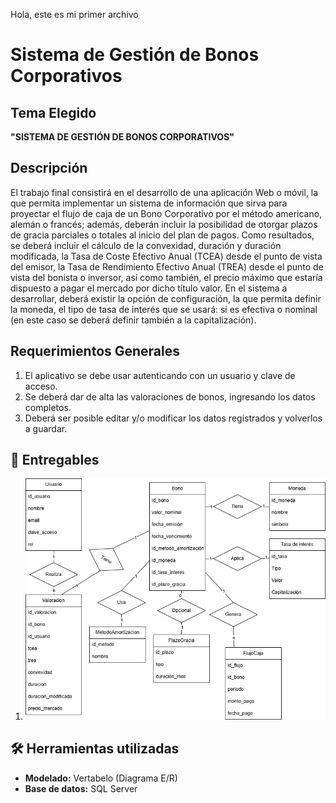 Hola, este es mi primer archivo
# Sistema de Gestión de Bonos Corporativos

## Tema Elegido

**"SISTEMA DE GESTIÓN DE BONOS CORPORATIVOS"**

## Descripción

El trabajo final consistirá en el desarrollo de una aplicación Web o móvil, la que permita implementar un sistema de información que sirva para proyectar el flujo de caja de un Bono Corporativo por el método americano, alemán o francés; además, deberán incluir la posibilidad de otorgar plazos de gracia parciales o totales al inicio del plan de pagos. Como resultados, se deberá incluir el cálculo de la convexidad, duración y duración modificada, la Tasa de Coste Efectivo Anual (TCEA) desde el punto de vista del emisor, la Tasa de Rendimiento Efectivo Anual (TREA) desde el punto de vista del bonista o inversor, así como también, el precio máximo que estaría dispuesto a pagar el mercado por dicho título valor. 
En el sistema a desarrollar, deberá existir la opción de configuración, la que permita definir la moneda, el tipo de tasa de interés que se usará: si es efectiva o nominal (en este caso se deberá definir también a la capitalización). 

## Requerimientos Generales

1. El aplicativo se debe usar autenticando con un usuario y clave de acceso.
2. Se deberá dar de alta las valoraciones de bonos, ingresando los datos completos.
3. Deberá ser posible editar y/o modificar los datos registrados y volverlos a guardar.

## 📌 Entregables
1. ![Diagrama ER](diagrama-er.png)

## 🛠 Herramientas utilizadas
- **Modelado:** Vertabelo (Diagrama E/R)  
- **Base de datos:** SQL Server  
